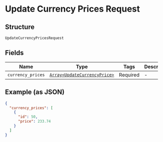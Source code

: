 
# Update Currency Prices Request

## Structure

`UpdateCurrencyPricesRequest`

## Fields

| Name | Type | Tags | Description |
|  --- | --- | --- | --- |
| `currency_prices` | [`Array<UpdateCurrencyPrice>`](../../doc/models/update-currency-price.md) | Required | - |

## Example (as JSON)

```json
{
  "currency_prices": [
    {
      "id": 50,
      "price": 233.74
    }
  ]
}
```

